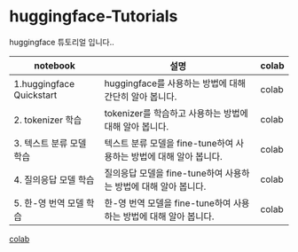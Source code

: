 # huggingface-Tutorials

huggingface 튜토리얼 입니다..

|notebook|설명|colab|
|---|---|---|
|1.huggingface Quickstart|huggingface를 사용하는 방법에 대해 간단히 알아 봅니다.|colab|
|2. tokenizer 학습|tokenizer를 학습하고 사용하는 방법에 대해 알아 봅니다.|colab|
|3. 텍스트 분류 모델 학습| 텍스트 분류 모델을 fine-tune하여 사용하는 방법에 대해 알아 봅니다.|colab|
|4. 질의응답 모델 학습| 질의응답 모델을 fine-tune하여 사용하는 방법에 대해 알아 봅니다.|colab|
|5. 한-영 번역 모델 학습| 한-영 번역 모델을 fine-tune하여 사용하는 방법에 대해 알아 봅니다.|colab|

[colab](https://colab.research.google.com/drive/1XgEmOgYNcd2NFc_3SwMDdMn9uKJ1JVYa)

